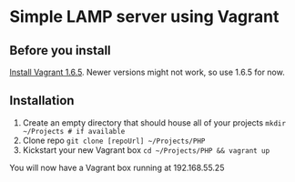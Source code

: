 # Simple LAMP server using Vagrant

## Before you install
[Install Vagrant 1.6.5](https://www.vagrantup.com/download-archive/v1.6.5.html). Newer versions might not work, so use 1.6.5 for now.

## Installation

1. Create an empty directory that should house all of your projects `mkdir ~/Projects # if available`
2. Clone repo `git clone [repoUrl] ~/Projects/PHP`
3. Kickstart your new Vagrant box `cd ~/Projects/PHP && vagrant up`

You will now have a Vagrant box running at 192.168.55.25

